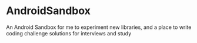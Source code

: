 # AndroidSandbox
An Android Sandbox for me to experiment new libraries, and a place to write coding challenge solutions for interviews and study

